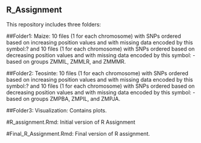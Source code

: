 ## R_Assignment

This repository includes three folders:

##Folder1:
Maize: 10 files (1 for each chromosome) with SNPs ordered based on increasing position values and with missing data encoded by this symbol:? and 10 files (1 for each chromosome) with SNPs ordered based on decreasing position values and with missing data encoded by this symbol: - based on groups ZMMIL, ZMMLR, and ZMMMR. 

##Folder2: Teosinte: 10 files (1 for each chromosome) with SNPs ordered based on increasing position values and with missing data encoded by this symbol:? and 10 files (1 for each chromosome) with SNPs ordered based on decreasing position values and with missing data encoded by this symbol: - based on groups ZMPBA, ZMPIL, and ZMPJA. 

##Folder3: Visualization: Contains plots. 

#R_assignment.Rmd: Initial version of R Assignment

#Final_R_Assignment.Rmd: Final version of R assignment.
